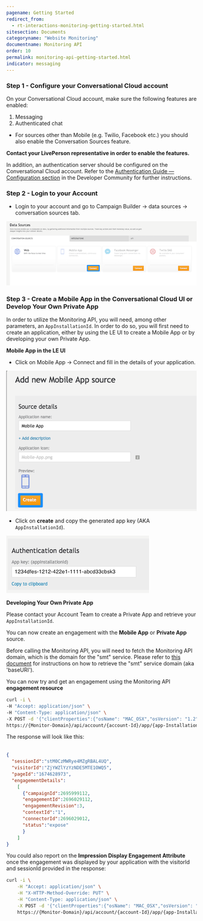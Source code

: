 ```yaml
---
pagename: Getting Started
redirect_from:
  - rt-interactions-monitoring-getting-started.html
sitesection: Documents
categoryname: "Website Monitoring"
documentname: Monitoring API
order: 10
permalink: monitoring-api-getting-started.html
indicator: messaging
---
```


### Step 1 - Configure your Conversational Cloud account

On your Conversational Cloud account, make sure the following features are enabled:

1. Messaging
2. Authenticated chat

* For sources other than Mobile (e.g. Twilio, Facebook etc.) you should also enable the Conversation Sources feature.

**Contact your LivePerson representative in order to enable the features.**

In addition, an authentication server should be configured on the Conversational Cloud account. Refer to the [Authentication Guide — Configuration section](guides-authentication-configuration.html) in the Developer Community for further instructions.

### Step 2 - Login to your Account

* Login to your account and go to Campaign Builder → data sources → conversation sources tab.

![Data Source](img/monitor_start1.png)

### Step 3 - Create a Mobile App in the Conversational Cloud UI or Develop Your Own Private App

In order to utilize the Monitoring API, you will need, among other parameters, an `AppInstallationId`. In order to do so, you will first need to create an application, either by using the LE UI to create a Mobile App or by developing your own Private App.

**Mobile App in the LE UI**

* Click on Mobile App → Connect and fill in the details of your application.

![Mobile App](img/monitor_start2.png)

* Click on **create** and copy the generated app key (AKA `AppInstallationId`).

![AppInstallationId](img/monitor_start3.png)

**Developing Your Own Private App**

Please contact your Account Team to create a Private App and retrieve your `AppInstallationId`.

You can now create an engagement with the **Mobile App** or **Private App** source.

Before calling the Monitoring API, you will need to fetch the Monitoring API domain, which is the domain for the "smt" service. Please refer to [this document](agent-domain-domain-api.html#overview) for instructions on how to retrieve the "smt" service domain (aka 'baseURI').

You can now try and get an engagement using the Monitoring API **engagement resource**

```sh
curl -i \
-H "Accept: application/json" \
-H "Content-Type: application/json" \
-X POST -d '{"clientProperties":{"osName": "MAC_OSX","osVersion": "1.2","appVersion": "1.0","deviceFamily": "MOBILE"},"consumerId":"uniqueIdInBrand","engagementAttributes": [{"type": "personal","personal": {"contacts": [{"email":"bbb@test.com","phone":"12345678"},{"email":"aaa@test2.co.il","phone":"98765430"}],"age": {"age":30.0,"year":1985,"month":7,"day":22},"firstname": "test","lastname": "test2","gender": "FEMALE","company": "liveperson"}}]}' \
https://{Monitor-Domain}/api/account/{account-Id}/app/{app-Installation-Id}/engagement?v=1.0
```

The response will look like this:

```json

{
  "sessionId":"stM0CzMWRye4MZgRBAL4UQ",
  "visitorId":"ZjYWZlYzYzNDE5MTE1OWQ5",
  "pageId":"1674628973",
  "engagementDetails":
    [
      {"campaignId":2695999112,
      "engagementId":2696029112,
      "engagementRevision":3,
      "contextId":"1",
      "connectorId":2696029012,
      "status":"expose"
      }
    ]
}
```

You could also report on the **Impression Display Engagement Attribute** once the engagement was displayed by your application with the visitorId and sessionId provided in the response:

```sh
curl -i \
    -H "Accept: application/json" \
    -H "X-HTTP-Method-Override: PUT" \
    -H "Content-Type: application/json" \
    -X POST -d '{"clientProperties":{"osName": "MAC_OSX","osVersion": "1.2","appVersion": "1.0","deviceFamily": "MOBILE"},"consumerId":"uniqueIdInBrand","engagementAttributes": [{"type":"impDisplay","campaign":2695999112,"engId":2696029112,"revision":3,"eContext":[{"type":"engagementContext","id":"1"}]}]}' \
    https://{Monitor-Domain}/api/account/{account-Id}/app/{app-Installation-Id}/report?v=1.0&vid=A0ZTA5YTVlYTY5NTI1ODYx&sid=Vo13h4lpShW655STQJi9Jg    
```
